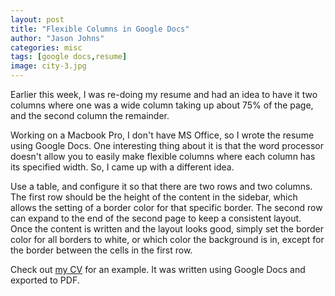 ```yaml
---
layout: post
title: "Flexible Columns in Google Docs"
author: "Jason Johns"
categories: misc
tags: [google docs,resume]
image: city-3.jpg
---
```


Earlier this week, I was re-doing my resume and had an idea to have it two columns where one was a wide
column taking up about 75% of the page, and the second column the remainder.

Working on a Macbook Pro, I don't have MS Office, so I wrote the resume using Google Docs.  One interesting
thing about it is that the word processor doesn't allow you to easily make flexible columns where each column
has its specified width.  So, I came up with a different idea.

Use a table, and configure it so that there are two rows and two columns.  The first row should be the height
of the content in the sidebar, which allows the setting of a border color for that specific border.  The second row can expand to the end of the second page to keep a consistent layout.  Once the content is written and the layout looks good, simply set
the border color for all borders to white, or which color the background is in, except for the border between the cells in the first row.

Check out [my CV](/cv) for an example.  It was written using Google Docs and exported to PDF.

